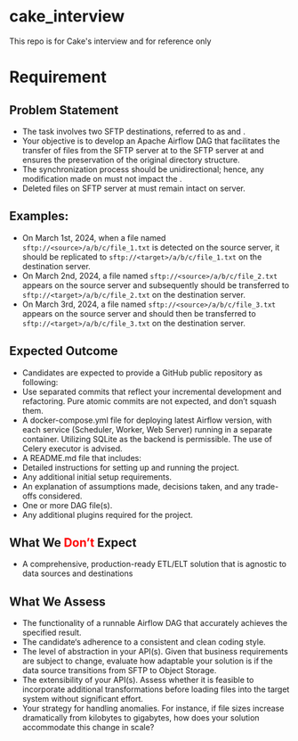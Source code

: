 # cake_interview
This repo is for Cake's interview and for reference only

<style>
r { color: Red }
b { color: Blue }
g { color: Green }
</style>

# Requirement
## Problem Statement
 - The task involves two SFTP destinations, referred to as <source> and <target>.
 - Your objective is to develop an Apache Airflow DAG that facilitates the transfer of files from the SFTP server at <source> to the SFTP server at <target> and ensures the preservation of the original directory structure.
 - The synchronization process should be unidirectional; hence, any modification made on <target> must not impact the <source>.
 - Deleted files on SFTP server at <source> must remain intact on <target> server.
## Examples:
 - On March 1st, 2024, when a file named `sftp://<source>/a/b/c/file_1.txt` is detected on the source server, it should be replicated to `sftp://<target>/a/b/c/file_1.txt` on the destination server.
 - On March 2nd, 2024, a file named `sftp://<source>/a/b/c/file_2.txt` appears on the source server and subsequently should be transferred to `sftp://<target>/a/b/c/file_2.txt` on the destination server.
 - On March 3rd, 2024, a file named `sftp://<source>/a/b/c/file_3.txt` appears on the source server and should then be transferred to `sftp://<target>/a/b/c/file_3.txt` on the destination server.
## Expected Outcome
 - Candidates are expected to provide a GitHub public repository as following:
 - Use separated commits that reflect your incremental development and refactoring. Pure atomic commits are not expected, and don’t squash them.
 - A docker-compose.yml file for deploying latest Airflow version, with each service (Scheduler, Worker, Web Server) running in a separate container. Utilizing SQLite as the backend is permissible. The use of Celery executor is advised.
 - A README.md file that includes:
 - Detailed instructions for setting up and running the project.
 - Any additional initial setup requirements.
 - An explanation of assumptions made, decisions taken, and any trade-offs considered.
 - One or more DAG file(s).
 - Any additional plugins required for the project.
## What We <r>Don’t</r> Expect
 - A comprehensive, production-ready ETL/ELT solution that is agnostic to data sources and destinations
## What We Assess
 - The functionality of a runnable Airflow DAG that accurately achieves the specified result.
 - The candidate‘s adherence to a consistent and clean coding style.
 - The level of abstraction in your API(s). Given that business requirements are subject to change, evaluate how adaptable your solution is if the data source transitions from SFTP to Object Storage.
 - The extensibility of your API(s). Assess whether it is feasible to incorporate additional transformations before loading files into the target system without significant effort.
 - Your strategy for handling anomalies. For instance, if file sizes increase dramatically from kilobytes to gigabytes, how does your solution accommodate this change in scale?

